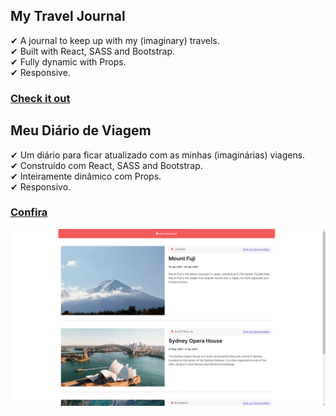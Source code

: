 ## My Travel Journal

✔ A journal to keep up with my (imaginary) travels.  
✔ Built with React, SASS and Bootstrap.  
✔ Fully dynamic with Props.  
✔ Responsive.  

### [Check it out](https://renanmdp.github.io/my-travel-journal/)

## Meu Diário de Viagem

✔ Um diário para ficar atualizado com as minhas (imaginárias) viagens.  
✔ Construído com React, SASS and Bootstrap.  
✔ Inteiramente dinâmico com Props.  
✔ Responsivo.  


### [Confira](https://renanmdp.github.io/my-travel-journal/)

![Example](./src/images/my-travel-journal.png)